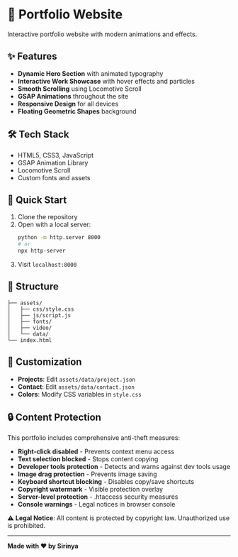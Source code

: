 # 🌟 Portfolio Website

Interactive portfolio website with modern animations and effects.

## ✨ Features

- **Dynamic Hero Section** with animated typography
- **Interactive Work Showcase** with hover effects and particles
- **Smooth Scrolling** using Locomotive Scroll
- **GSAP Animations** throughout the site
- **Responsive Design** for all devices
- **Floating Geometric Shapes** background

## 🛠️ Tech Stack

- HTML5, CSS3, JavaScript
- GSAP Animation Library
- Locomotive Scroll
- Custom fonts and assets

## 🚀 Quick Start

1. Clone the repository
2. Open with a local server:
   ```bash
   python -m http.server 8000
   # or
   npx http-server
   ```
3. Visit `localhost:8000`

## 📁 Structure

```
├── assets/
│   ├── css/style.css
│   ├── js/script.js
│   ├── fonts/
│   ├── video/
│   └── data/
└── index.html
```

## 🎨 Customization

- **Projects**: Edit `assets/data/project.json`
- **Contact**: Edit `assets/data/contact.json`
- **Colors**: Modify CSS variables in `style.css`

## 🔒 Content Protection

This portfolio includes comprehensive anti-theft measures:

- **Right-click disabled** - Prevents context menu access
- **Text selection blocked** - Stops content copying
- **Developer tools protection** - Detects and warns against dev tools usage
- **Image drag protection** - Prevents image saving
- **Keyboard shortcut blocking** - Disables copy/save shortcuts
- **Copyright watermark** - Visible protection overlay
- **Server-level protection** - .htaccess security measures
- **Console warnings** - Legal notices in browser console

⚠️ **Legal Notice**: All content is protected by copyright law. Unauthorized use is prohibited.

---

**Made with ❤️ by Sirinya** 